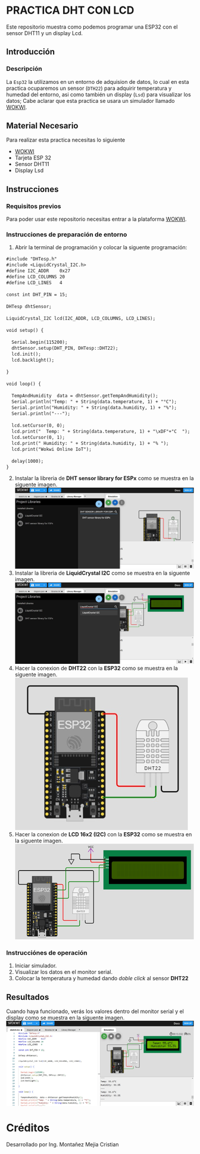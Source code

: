 # PRACTICA DHT CON LCD
Este repositorio muestra como podemos programar una ESP32 con el sensor DHT11 y un display Lcd.
## Introducción
### Descripción
La ```Esp32``` la utilizamos en un entorno de adquision de datos, lo cual en esta practica ocuparemos un sensor (```DTH22```) para adquirir temperatura y humedad del entorno, asi como también un display (```Lsd```) para visualizar los datos; Cabe aclarar que esta practica se usara un simulador llamado [WOKWI](https://https://wokwi.com/).
## Material Necesario
Para realizar esta practica necesitas lo siguiente
- [WOKWI](https://https://wokwi.com/)
- Tarjeta ESP 32
- Sensor DHT11
- Display Lsd
## Instrucciones
### Requisitos previos
Para poder usar este repositorio necesitas entrar a la plataforma [WOKWI](https://https://wokwi.com/).
### Instrucciones de preparación de entorno 
1. Abrir la terminal de programación y colocar la siguente programación:

```
#include "DHTesp.h"
#include <LiquidCrystal_I2C.h>
#define I2C_ADDR    0x27
#define LCD_COLUMNS 20
#define LCD_LINES   4

const int DHT_PIN = 15;

DHTesp dhtSensor;

LiquidCrystal_I2C lcd(I2C_ADDR, LCD_COLUMNS, LCD_LINES);

void setup() {

  Serial.begin(115200);
  dhtSensor.setup(DHT_PIN, DHTesp::DHT22);
  lcd.init();
  lcd.backlight();

}

void loop() {

  TempAndHumidity  data = dhtSensor.getTempAndHumidity();
  Serial.println("Temp: " + String(data.temperature, 1) + "°C");
  Serial.println("Humidity: " + String(data.humidity, 1) + "%");
  Serial.println("---");
  
  lcd.setCursor(0, 0);
  lcd.print("  Temp: " + String(data.temperature, 1) + "\xDF"+"C  ");
  lcd.setCursor(0, 1);
  lcd.print(" Humidity: " + String(data.humidity, 1) + "% ");
  lcd.print("Wokwi Online IoT");

  delay(1000);
}
```
2. Instalar la libreria de **DHT sensor library for ESPx** como se muestra en la siguente imagen.
![](https://github.com/Cris9901/PRACTICA-DHT-CON-LCD/blob/main/IMAGEN%201.jpg)
3. Instalar la libreria de **LiquidCrystal I2C** como se muestra en la siguente imagen.
![](https://github.com/Cris9901/PRACTICA-DHT-CON-LCD/blob/main/IMAGEN%204_.jpg)  
4. Hacer la conexion de **DHT22** con la **ESP32** como se muestra en la siguente imagen.
![](https://github.com/Cris9901/PRACTICA-DHT-CON-LCD/blob/main/IMAGEN%202.jpg)
5. Hacer la conexion de **LCD 16x2 (I2C)** con la **ESP32** como se muestra en la siguente imagen.
![](https://github.com/Cris9901/PRACTICA-DHT-CON-LCD/blob/main/IMAGEN%20CORREGIDA%202.jpg)

### Instrucciónes de operación

1. Iniciar simulador.
2. Visualizar los datos en el monitor serial.
3. Colocar la temperatura y humedad dando *doble click* al sensor **DHT22** 

## Resultados

Cuando haya funcionado, verás los valores dentro del monitor serial y el display como se muestra en la siguente imagen.
![](https://github.com/Cris9901/PRACTICA-DHT-CON-LCD/blob/main/IMAGEN%20CORREGIDA%201.jpg)

# Créditos
Desarrollado por Ing. Montañez Mejia Cristian
